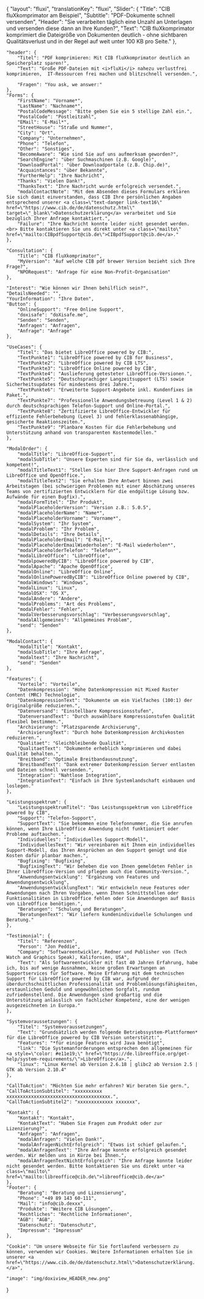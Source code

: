 {
	"layout": "fluxi",
    "translationKey": "fluxi",
	"Slider": {
        "Title": "CIB fluXkomprimator am Beispiel",
        "Subtitle": "PDF-Dokumente schnell versenden",
        "Header": "Sie verarbeiten täglich eine Unzahl an Unterlagen und versenden diese dann an Ihre Kunden?",
        "Text": "CIB fluXkomprimator komprimiert die Dateigröße von Dokumenten deutlich - ohne sichtbaren Qualitätsverlust und in der Regel auf weit unter 100 KB pro Seite."
	},

    "header": {
        "Titel": "PDF komprimieren: Mit CIB fluXkomprimator deutlich an Speicherplatz sparen!",
        "Text": "Große PDF-Dateien mit <i>fluXi</i> nahezu verlustfrei komprimieren,  IT-Ressourcen frei machen und blitzschnell versenden.",

        "Fragen": "You ask, we answer:"
    },
    "Forms": {
        "FirstName": "Vorname*",
        "LastName": "Nachname*",
        "PostalCodeMessage": "Bitte geben Sie ein 5 stellige Zahl ein.",
        "PostalCode": "Postleitzahl",
        "EMail": "E-Mail*",
        "StreetHouse": "Straße und Nummer",
        "City": "Ort",
        "Company": "Unternehmen",
        "Phone": "Telefon",
        "Other": "Sonstiges",
        "BecomeAware": "Wie sind Sie auf uns aufmerksam geworden?",
        "SearchEngine": "über Suchmaschinen (z.B. Google)",
        "DownloadPortal": "über Downloadportale (z.B. Chip.de)",
        "Acquaintances": "über Bekannte",
        "FurtherHelp": "Ihre Nachricht",
        "Thanks": "Vielen Dank!",
        "ThanksText": "Ihre Nachricht wurde erfolgreich versendet.",
        "modalContactNote": "Mit dem Absenden dieses Formulars erklären Sie sich damit einverstanden, dass CIB Ihre persönlichen Angaben entsprechend unserer <a class=\"text-danger link-text16\" href=\"https://www.cib.de/de/datenschutz.html\" target=\"_blank\">Datenschutzerklärung</a> verarbeitet und Sie bezüglich Ihrer Anfrage kontaktiert.",
        "Failure": "Ihre Nachricht konnte leider nicht gesendet werden. <br> Bitte kontaktieren Sie uns direkt unter <a class=\"mailto\" href=\"mailto:CIBpdfSupport@cib.de\">CIBpdfSupport@cib.de</a>."
    },

    "Consultation": {
		"Title": "CIB fluXkomprimator",
		"MyVersion": "Auf welche CIB pdf brewer Version bezieht sich Ihre Frage?",
		"NPORequest": "Anfrage für eine Non-Profit-Organisation"
    },
    
    "Interest": "Wie können wir Ihnen behilflich sein?",
    "DetailsNeeded": "",
    "YourInformation": "Ihre Daten",
    "Button": {
        "OnlineSupport": "Free Online Support",
        "doxisafe": "doXisafe.me",
        "Senden": "Senden",
        "Anfragen": "Anfragen",
        "Anfrage": "Anfrage"
    },

    "UseCases": {
        "Titel": "Das bietet LibreOffice powered by CIB:",
        "TextPunkte1": "LibreOffice powered by CIB for Business",
        "TextPunkte2": "LibreOffice powered by CIB LTS",
        "TextPunkte3": "LibreOffice Online powered by CIB",
        "TextPunkte4": "Auslieferung getesteter LibreOffice-Versionen.",
        "TextPunkte5": "Deutschsprachiger Langzeitsupport (LTS) sowie Sicherheitsupdates für mindestens drei Jahre.",
        "TextPunkte6": "Erweiterte Support-Angebote inkl. Kundenfixes im Paket.",
        "TextPunkte7": "Professionelle Anwendungsbetreuung (Level 1 & 2) durch deutschsprachigen Telefon-Support und Online-Portal.",
        "TextPunkte8": "Zertifizierte LibreOffice-Entwickler für effiziente Fehlerbehebung (Level 3) und fehlerklassenabhängige, gesicherte Reaktionszeiten.",
        "TextPunkte9": "Planbare Kosten für die Fehlerbehebung und Unterstützung anhand von transparenten Kostenmodellen."
    },

    "ModalOrder": {
        "modalTitle": "LibreOffice-Support",
        "modalSubTitle": "Unsere Experten sind für Sie da, verlässlich und kompetent!",
        "modalTitleText1": "Stellen Sie hier Ihre Support-Anfragen rund um LibreOffice und OpenOffice.",
        "modalTitleText2": "Sie erhalten Ihre Antwort binnen zwei Arbeitstagen (bei schwierigen Problemen mit einer Abschätzung unseres Teams von zertifizierten Entwicklern für die endgültige Lösung bzw. Aufwände für einen Bugfix).",
        "modalFormTitel": "Ihr Produkt",
        "modalPlaceholderVersion": "Version z.B.: 5.0.5",
        "modalPlaceholderName": "Name*",
        "modalPlaceholderVorname": "Vorname*",
        "modalSystem": "Ihr System",
        "modalProblem": "Ihr Problem",
        "modalDetails": "Ihre Details",
        "modalPlaceholderEmail": "E-Mail*",
        "modalPlaceholderEmailWiederholen": "E-Mail wiederholen*",
        "modalPlaceholderTelefon": "Telefon*",
        "modalLibreOffice": "LibreOffice",
        "modalpoweredByCIB": "LibreOffice powered by CIB",
        "modalApache": "Apache OpenOffice",
        "modalOnline": "LibreOffice Online",
        "modalOnlinePoweredByCIB": "LibreOffice Online powered by CIB",
        "modalWindows": "Windows",
        "modalLinux": "Linux",
        "modalOSX": "OS X",
        "modalAndere": "Andere",
        "modalProblems": "Art des Problems",
        "modalFehler": "Fehler",
        "modalVerbesserungsvorschlag": "Verbesserungsvorschlag",
        "modalAllgemeines": "Allgemeines Problem",
        "send": "Senden"
    },

    "ModalContact": {
        "modalTitle": "Kontakt",
        "modalSubTitle": "Ihre Anfrage",
        "modaltext": "Ihre Nachricht",
        "send": "Senden"
    },

    "Features": {
        "Vorteile": "Vorteile",
        "Datenkompression": "Hohe Datenkompression mit Mixed Raster Content (MRC) Technologie",
        "DatenkompressionText": "Dokumente um ein Vielfaches (100:1) der Originalgröße reduzieren.",
        "Datenversand": "Einstellbare Kompressionsstufen",
        "DatenversandText": "Durch auswählbare Kompressionstufen Qualität flexibel bestimmen.",
        "Archivierung": "Platzsparende Archivierung",
        "ArchivierungText": "Durch hohe Datenkompression Archivkosten reduzieren.",
        "Qualitaet": "Gleichbleibende Qualität",
        "QualitaetText": "Dokumente erheblich komprimieren und dabei Qualität behalten.",
		"Breitband": "Optimale Breitbandausnutzung",
		"BreitbandText": "Dank extremer Datenkompression Server entlasten und Dateien schnell versenden.",
		"Integration": "Nahtlose Integration",
		"IntegrationText": "Einfach in Ihre Systemlandschaft einbauen und loslegen."
    },

    "Leistungsspektrum": {
        "LeistungsspektrumTitel": "Das Leistungsspektrum von LibreOffice powered by CIB",
        "Support": "Telefon-Support",
        "SupportText": "Sie bekommen eine Telefonnummer, die Sie anrufen können, wenn Ihre LibreOffice Anwendung nicht funktioniert oder Probleme auftauchen.",
        "Individuelles": "Individuelles Support-Modell",
        "IndividuellesText": "Wir vereinbaren mit Ihnen ein individuelles Support-Modell, das Ihren Ansprüchen an den Support genügt und die Kosten dafür planbar machen.",
        "Bugfixing": "Bugfixing",
        "BugfixingText": "Wir beheben die von Ihnen gemeldeten Fehler in Ihrer LibreOffice-Version und pflegen auch die Community-Version.",
        "Anwendungsentwicklung": "Ergänzung von Features und Anwendungsentwicklung",
        "AnwendungsentwicklungText": "Wir entwickeln neue Features oder Anwendungen nach Ihren Vorgaben, wenn Ihnen Schnittstellen oder Funktionalitäten in LibreOffice fehlen oder Sie Anwendungen auf Basis von LibreOffice benötigen.",
        "Beratungen": "Schulung und Beratungen",
        "BeratungenText": "Wir liefern kundenindividuelle Schulungen und Beratung."
    },

    "Testimonial": {
        "Titel": "Referenzen",
        "Person": "Jon Peddie",
        "Company": "Softwareentwickler, Redner und Publisher von (Tech Watch and Graphics Speak), Kalifornien, USA",
        "Text": "Als Softwareentwickler mit fast 40 Jahren Erfahrung, habe ich, bis auf wenige Ausnahmen, keine großen Erwartungen an Supportservices für Software. Meine Erfahrung mit dem technischen Support für LibreOffice powered by CIB war, aufgrund der überdurchschnittlichen Professionalität und Problemlösungsfähigkeiten, erstaunlichen Geduld und ungewöhnlichen Sorgfalt, rundum zufriedenstellend. Die Anwendungen sind großartig und die Unterstützung anlässlich von fachlicher Kompetenz, eine der wenigen ausgezeichneten in Europa."
    },

    "Systemvoraussetzungen": {
        "Titel": "Systemvoraussetzungen",
        "Text": "Grundsätzlich werden folgende Betriebssystem-Plattformen* für die LibreOffice powered by CIB Version unterstützt:",
        "Features": "*für einige Features wird Java benötigt",
        "link": "Die Systemanforderungen entsprechen den allgemeinen für <a style=\"color: #e11e19;\" href=\"https://de.libreoffice.org/get-help/system-requirements/\">LibreOffice</a>.",
        "linux": "Linux Kernel ab Version 2.6.18 ‌‌| glibc2 ab Version 2.5 | GTK ab Version 2.10.4"
    },

    "CallToAction": "Möchten Sie mehr erfahren? Wir beraten Sie gern.",
    "CallToActionSubtitel": "xxxxxxxxxx xxxxxxxxxxxxxxxxxxxxxxxxxxxxxxxxxxxxxx.",
    "CallToActionSubtitel2": "xxxxxxxxxxxxx xxxxxxx",
     
    "Kontakt": {
        "Kontakt": "Kontakt",
        "KontaktText": "Haben Sie Fragen zum Produkt oder zur Lizenzierung?",
        "Anfragen": "Anfragen",
        "modalAnfragen": "Vielen Dank!",
        "modalAnfragenNichtErfolgreich": "Etwas ist schief gelaufen.",
        "modalAnfragenText": "Ihre Anfrage konnte erfolgreich gesendet werden. Wir melden uns in Kürze bei Ihnen.",
        "modalAnfragenTextNichtErfolgreich": "Ihre Anfrage konnte leider nicht gesendet werden. Bitte kontaktieren Sie uns direkt unter <a class=\"mailto\" href=\"mailto:libreoffice@cib.de\">libreoffice@cib.de</a>"
    },
    "Footer": {
        "Beratung": "Beratung und Lizensierung",
        "Phone": "+49 89 143 60-111",
        "Mail": "info@cib.dexxx",
        "Produkte": "Weitere CIB Lösungen",
        "Rechtliches": "Rechtliche Informationen",
        "AGB": "AGB",
        "Datenschutz": "Datenschutz",
        "Impressum": "Impressum"  
    },

    "Cookie": "Um unsere Webseite für Sie fortlaufend verbessern zu können, verwenden wir Cookies. Weitere Informationen erhalten Sie in unserer <a href=\"https://www.cib.de/de/datenschutz.html\">Datenschutzerklärung.</a>",

    "image": "img/doxiview_HEADER_new.png"
}
